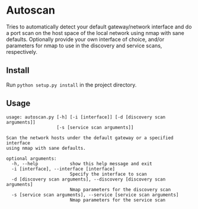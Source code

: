 # Autoscan

Tries to automatically detect your default gateway/network interface and do a port scan on the host space of the local network using nmap with sane defaults. Optionally provide your own interface of choice, and/or parameters for nmap to use in the discovery and service scans, respectively.

## Install

Run `python setup.py install` in the project directory.

## Usage

~~~~
usage: autoscan.py [-h] [-i [interface]] [-d [discovery scan arguments]]
                   [-s [service scan arguments]]

Scan the network hosts under the default gateway or a specified interface
using nmap with sane defaults.

optional arguments:
  -h, --help            show this help message and exit
  -i [interface], --interface [interface]
                        Specify the interface to scan
  -d [discovery scan arguments], --discovery [discovery scan arguments]
                        Nmap parameters for the discovery scan
  -s [service scan arguments], --service [service scan arguments]
                        Nmap parameters for the service scan
~~~~
